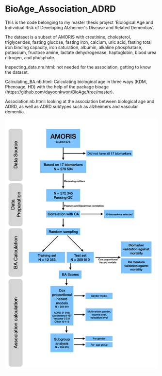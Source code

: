 # BioAge_Association_ADRD
This is the code belonging to my master thesis project 'Biological Age and Individual Risk of 
Developing Alzheimer's Disease and Related Dementias'.

The dataset is a subset of AMORIS with creatinine, cholesterol, triglycerides, fasting glucose, fasting iron, calcium, uric acid, fasting total iron binding capacity, iron saturation, albumin, alkaline phosphatase, potassium, fructose amine, lactate dehydrogenase, haptoglobin, blood urea nitrogen, and phosphate.

Inspecting_data.nm.html: not needed for the association, getting to know the dataset.

Calculating_BA.nb.html: Calculating biological age in three ways (KDM, Phenoage, HD) with the help of the package bioage (https://github.com/dayoonkwon/BioAge/tree/master). 

Association.nb.html: looking at the association between biological age and ADRD, as well as ADRD subtypes such as alzheimers and vascular dementia. 

![Alt text](/images/overview2)

